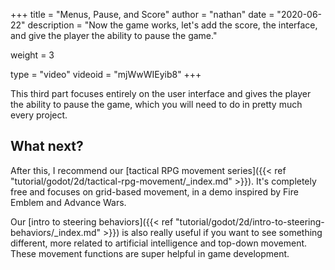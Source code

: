 +++
title = "Menus, Pause, and Score"
author = "nathan"
date = "2020-06-22"
description = "Now the game works, let's add the score, the interface, and give the player the ability to pause the game."

weight = 3

type = "video"
videoid = "mjWwWIEyib8"
+++

This third part focuses entirely on the user interface and gives the player the ability to pause the game, which you will need to do in pretty much every project.

## What next?

After this, I recommend our [tactical RPG movement series]({{< ref "tutorial/godot/2d/tactical-rpg-movement/_index.md" >}}). It's completely free and focuses on grid-based movement, in a demo inspired by Fire Emblem and Advance Wars.

Our [intro to steering behaviors]({{< ref "tutorial/godot/2d/intro-to-steering-behaviors/_index.md" >}}) is also really useful if you want to see something different, more related to artificial intelligence and top-down movement. These movement functions are super helpful in game development.
